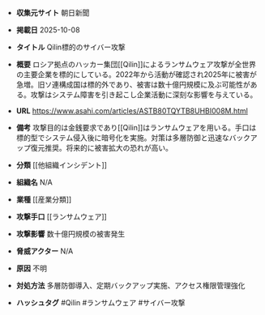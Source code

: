 - **収集元サイト**
朝日新聞

- **掲載日**
2025-10-08

- **タイトル**
Qilin標的のサイバー攻撃

- **概要**
ロシア拠点のハッカー集団[[Qilin]]によるランサムウェア攻撃が全世界の主要企業を標的にしている。2022年から活動が確認され2025年に被害が急増。旧ソ連構成国は標的外であり、被害は数十億円規模に及ぶ可能性がある。攻撃はシステム障害を引き起こし企業活動に深刻な影響を与えている。

- **URL**
https://www.asahi.com/articles/ASTB80TQYTB8UHBI008M.html

- **備考**
攻撃目的は金銭要求であり[[Qilin]]はランサムウェアを用いる。手口は標的型でシステム侵入後に暗号化を実施。対策は多層防御と迅速なバックアップ復元推奨。将来的に被害拡大の恐れが高い。

- **分類**
[[他組織インシデント]]

- **組織名**
N/A

- **業種**
[[産業分類]]

- **攻撃手口**
[[ランサムウェア]]

- **攻撃影響**
数十億円規模の被害発生

- **脅威アクター**
N/A

- **原因**
不明

- **対処方法**
多層防御導入、定期バックアップ実施、アクセス権限管理強化

- **ハッシュタグ**
#Qilin #ランサムウェア #サイバー攻撃
